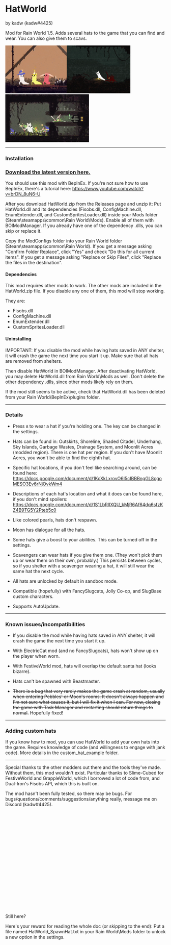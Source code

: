 # HatWorld

by kadw (kadw#4425)

Mod for Rain World 1.5. Adds several hats to the game that you can find and wear. You can also give them to scavs.

<img src="demo_gifs/three_hat_demo.gif" alt="Wing Hat GIF" height=150><img src="demo_gifs/scav_torch.gif" alt="Scav Torch GIF" height=150><img src="demo_gifs/spawn_hats.gif" alt="Spawn Hats GIF" height=150>

---

### Installation

### [Download the latest version here.](https://github.com/kadw108/HatWorld/releases)

You should use this mod with BepInEx. If you're not sure how to use BepInEx, there's a tutorial here: https://www.youtube.com/watch?v=brDN_8uN6-U

After you download HatWorld.zip from the Releases page and unzip it: Put HatWorld.dll and its dependencies (Fisobs.dll, ConfigMachine.dll, EnumExtender.dll, and CustomSpritesLoader.dll) inside your Mods folder (Steam\steamapps\common\Rain World\Mods). Enable all of them with BOIModManager. If you already have one of the dependency .dlls, you can skip or replace it.

Copy the ModConfigs folder into your Rain World folder (Steam\steamapps\common\Rain World). If you get a message asking "Confirm Folder Replace", click "Yes" and check "Do this for all current items". If you get a message asking "Replace or Skip Files", click "Replace the files in the destination".


#### Dependencies

This mod requires other mods to work. The other mods are included in the HatWorld.zip file. If you disable any one of them, this mod will stop working.

They are:

* Fisobs.dll
* ConfigMachine.dll
* EnumExtender.dll
* CustomSpritesLoader.dll

#### Uninstalling

IMPORTANT: If you disable the mod while having hats saved in ANY shelter, it will crash the game the next time you start it up. Make sure that all hats are removed from shelters.

Then disable HatWorld in BOIModManager. After deactivating HatWorld, you may delete HatWorld.dll from Rain World\Mods as well. Don't delete the other dependency .dlls, since other mods likely rely on them.

If the mod still seems to be active, check that HatWorld.dll has been deleted from your Rain World\BepInEx\plugins folder.

---

### Details

* Press `A` to wear a hat if you're holding one. The key can be changed in the settings.

* Hats can be found in: Outskirts, Shoreline, Shaded Citadel, Underhang, Sky Islands, Garbage Wastes, Drainage System, and Moonlit Acres (modded region). There is one hat per region. If you don't have Moonlit Acres, you won't be able to find the eighth hat.

* Specific hat locations, if you don't feel like searching around, can be found here: https://docs.google.com/document/d/1KcXkLxrovO6I5cIBBBngGL8cgoMESO3Ev6rNjOvkWm4

* Descriptions of each hat's location and what it does can be found here, if you don't mind spoilers: https://docs.google.com/document/d/1S1LbRIIXQU_kMjR6Af64dq6sfzKZ4B9TG5Y2Pteb5c0

* Like colored pearls, hats don't respawn.

* Moon has dialogue for all the hats.

* Some hats give a boost to your abilities. This can be turned off in the settings.

* Scavengers can wear hats if you give them one. (They won't pick them up or wear them on their own, probably.) This persists between cycles, so if you shelter with a scavenger wearing a hat, it will still wear the same hat the next cycle.

* All hats are unlocked by default in sandbox mode.

* Compatible (hopefully) with FancySlugcats, Jolly Co-op, and SlugBase custom characters.

* Supports AutoUpdate.

---

### Known issues/incompatibilities

* If you disable the mod while having hats saved in ANY shelter, it will crash the game the next time you start it up.

* With ElectricCat mod (and no FancySlugcats), hats won't show up on the player when worn.

* With FestiveWorld mod, hats will overlap the default santa hat (looks bizarre).

* Hats can't be spawned with Beastmaster.

* ~~There is a bug that very rarely makes the game crash at random, usually when entering Pebbles' or Moon's rooms. It doesn't always happen and I'm not sure what causes it, but I will fix it when I can. For now, closing the game with Task Manager and restarting should return things to normal.~~ Hopefully fixed!

---

### Adding custom hats

If you know how to mod, you can use HatWorld to add your own hats into the game. Requires knowledge of code (and willingness to engage with jank code). More details in the custom_hat_example folder.

---

Special thanks to the other modders out there and the tools they've made. Without them, this mod wouldn't exist. Particular thanks to Slime-Cubed for FestiveWorld and GrappleWorld, which I borrowed a lot of code from, and Dual-Iron's Fisobs API, which this is built on.

The mod hasn't been fully tested, so there may be bugs. For bugs/questions/comments/suggestions/anything really, message me on Discord (kadw#4425).

<br />
<br />
<br />
<br />
<br />
<br />
<br />
<br />
<br />
<br />
<br />
<br />
<br />
<br />
<br />
<br />
<br />
<br />

Still here?

Here's your reward for reading the whole doc (or skipping to the end): Put a file named HatWorld_SpawnHat.txt in your Rain World\Mods folder to unlock a new option in the settings.

